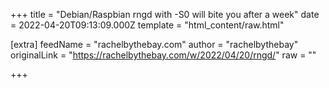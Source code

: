 
+++
title = "Debian/Raspbian rngd with -S0 will bite you after a week"
date = 2022-04-20T09:13:09.000Z
template = "html_content/raw.html"

[extra]
feedName = "rachelbythebay.com"
author = "rachelbythebay"
originalLink = "https://rachelbythebay.com/w/2022/04/20/rngd/"
raw = ""

+++

